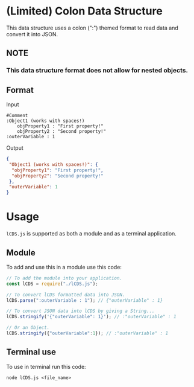 # (Limited) Colon Data Structure

This data structure uses a colon (":") themed format to read data and convert it into JSON.<br>

## NOTE

### This data structure format does not allow for nested objects.

## Format

Input

```
#Comment
:Object1 (works with spaces!)
    objProperty1 : "First property!"
    objProperty2 : "Second property!"
:outerVariable : 1
```

Output

```json
{
 "Object1 (works with spaces!)": {
  "objProperty1": "First property!",
  "objProperty2": "Second property!"
 },
 "outerVariable": 1
}
```

# Usage

`lCDS.js` is supported as both a module and as a terminal application.

## Module

To add and use this in a module use this code:

```javascript
// To add the module into your application.
const lCDS = require("./lCDS.js");

// To convert lCDS formatted data into JSON.
lCDS.parse(":outerVariable : 1"); // {"outerVariable" : 1}

// To convert JSON data into lCDS by giving a String...
lCDS.stringify('{"outerVariable": 1}'); // :"outerVariable" : 1

// Or an Object.
lCDS.stringify({"outerVariable":1}); // :"outerVariable" : 1
```

## Terminal use
To use in terminal run this code:
```
node lCDS.js <file_name>
```
